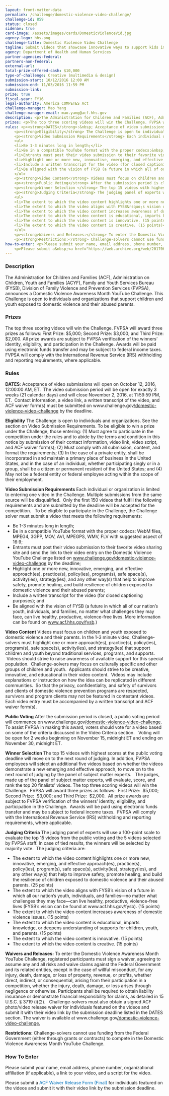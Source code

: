 ```yaml
---
layout: front-matter-data
permalink: /challenge/domestic-violence-video-challenge/
challenge-id: 859
status: closed
sidenav: true
card-image: /assets/images/cards/DomesticViolenceVid.jpg
agency-logo: hhs.png
challenge-title: Domestic Violence Video Challenge
tagline: Submit videos that showcase innovative ways to support kids impacted by domestic violence
agency: Department of Health and Human Services
partner-agencies-federal: 
partners-non-federal: 
external-url:
total-prize-offered-cash: $10,000
type-of-challenge: Creative (multimedia & design)
submission-start: 10/12/2016 12:00 AM
submission-end: 11/03/2016 11:59 PM
submission-link:  
prize: true
fiscal-year: FY16
legal-authority: America COMPETES Act
challenge-manager: Mao Yang
challenge-manager-email: mao.yang@acf.hhs.gov
description: <p>The Administration for Children and Families (ACF), Administration on Children, Youth and Families (ACYF), Family and Youth Services Bureau (FYSB), Division of Family Violence and Prevention Services (FVPSA), announces a Domestic Violence Awareness Month YouTube Challenge. This Challenge is open to individuals and organizations that support children and youth exposed to domestic violence and their abused parents.</p>
prizes: <p>The top three scoring videos will win the Challenge. FVPSA will award three prizes as follows:&nbsp; First Prize:&nbsp; $5,000; Second Prize:&nbsp; $3,000; and Third Prize:&nbsp; $2,000. All prize awards are subject to FVPSA verification of the winners’ identity, eligibility, and participation in the Challenge. Awards will be paid using electronic funds transfer and may be subject to federal income taxes. FVPSA will comply with the International Revenue Service (IRS) withholding and reporting requirements, where applicable.</p>
rules: <p><strong>DATES</strong>:&nbsp; Acceptance of video submissions will open on October 12, 2016, 12:00:00 AM, ET. &nbsp;The video submission period will be open for exactly 3 weeks (21 calendar days) and will close November 2, 2016, at 11:59:59 PM, ET.&nbsp;&nbsp;Contact information, a video link, a written transcript of the video, and ACF waiver form(s)&nbsp;must be submitted on www.challenge.gov<u>/domestic-violence-video-challenge</u> by the deadline.</p>
    <p><strong>Eligibility</strong> The Challenge is open to individuals and organizations. See the section on Video Submission Requirements. To be eligible to win a prize under the Challenge, those entering:&nbsp; (1) Must&nbsp;agree&nbsp;to participate in the competition under the rules and to abide by the terms and condition&nbsp;in this notice by submission of their contact information, video link,&nbsp;video script, and ACF waiver form(s); (2) Must comply with all submission, content, and format the requirements; (3) In the case of a private entity, shall be incorporated in and maintain a primary place of business in the United States, and in the case of an individual, whether participating singly or in a group, shall be a citizen or permanent resident of the United States; and (4) May not be a federal entity or federal employee acting within the scope of their employment.</p>
    <p><strong>Video Submission Requirements</strong> Each individual or organization is limited to entering one video in the Challenge. Multiple submissions from the same source will be disqualified. &nbsp;Only the first 150 videos that fulfill the following requirements and are submitted by the deadline will be accepted for the competition. &nbsp; To be eligible to participate in the Challenge, the Challenge solver must submit a video that meets the following requirements:</p>
    <ul>
    <li>Be 1-3 minutes long in length;</li>
    <li>Be in a compatible YouTube format with the proper codecs:&nbsp; WebM files, MPEG4, 3GPP, MOV, AVI, MPEGPS, WMV, FLV with suggested aspect of 16:9;</li>
    <li>Entrants must post their video submission to their favorite video sharing site and send the link to their video entry on the Domestic Violence YouTube Challenge listed on <a href="http://www.challenge.gov/domestic-violence-video-challenge">www.challenge.gov/domestic-violence-video-challenge</a> by the deadline;</li>
    <li>Highlight one or more new, innovative, emerging, and effective approach(es), practice(s), policy(ies), program(s), safe space(s), activity(ies), strategy(ies), and any other way(s) that help to improve safety, promote healing, and build resilience of children exposed to domestic violence and their abused parents;</li>
    <li>Include a written transcript for the video (for closed captioning purposes); and</li>
    <li>Be aligned with the vision of FYSB (a future in which all of our nation&rsquo;s youth, individuals, and families, no matter what challenges they may face, can live healthy, productive, violence-free lives. More information can be found on <a href="http://www.acf.hhs.gov/fysb">www.acf.hhs.gov/fysb</a>.)</li>
    </ul>
    <p><strong>Video Content</strong> Videos must focus on children and youth exposed to domestic violence and their parents. In the 1-3 minute video, Challenge-solvers must highlight one or more approach(es), practice(s), policy(ies), program(s), safe space(s), activity(ies), and strategy(ies) that support children and youth beyond traditional services, programs, and supports. &nbsp;Videos should strive to raise awareness of available support for this special population. &nbsp;Challenge-solvers may focus on culturally specific and other groups of children and youth. &nbsp;Applicants should strive to be creative, innovative, and educational in their video content. &nbsp;Videos may include explanations or instruction on how the idea can be replicated in different communities. &nbsp;So that the privacy, confidentiality, and safety of survivors and clients of domestic violence prevention programs are respected, survivors and program clients may not be featured in contestant videos. &nbsp; Each video entry must be accompanied by a written transcript and ACF waiver form(s).</p>
    <p><strong>Public Voting</strong> After the submission period is closed, a public voting period will commence on www.challenge.gov<u>/domestic-violence-video-challenge</u>. To assist FVPSA in making this award, voters should vote for a video based on some of the criteria discussed in the Video Criteria section. &nbsp; Voting will be open for 2 weeks beginning on November 15, midnight ET and ending on November 30, midnight ET.</p>
    <p><strong>Winner Selection </strong> The top 15 videos with highest scores at the public voting deadline will move on to the next round of judging. In addition, FVPSA employees will select an additional five videos based on whether the videos demonstrate a new emerging and effective approach, to move on to the next round of judging by the panel of subject matter experts. &nbsp; The judges, made up of the panel of subject matter experts, will evaluate, score, and rank the top 20 finalists&rsquo; videos. The top three scoring videos will win the Challenge. &nbsp;FVPSA will award three prizes as follows:&nbsp; &nbsp;First Prize:&nbsp; &nbsp;$5,000; Second Prize:&nbsp; &nbsp;$3,000; and Third Prize:&nbsp; &nbsp;$2,000. &nbsp;All prize awards are subject to FVPSA verification of the winners&rsquo; identity, eligibility, and participation in the Challenge. &nbsp;Awards will be paid using electronic funds transfer and may be subject to federal income taxes. &nbsp;FVPSA will comply with the International Revenue Service (IRS) withholding and reporting requirements, where applicable.</p>
    <p><strong>Judging Criteria</strong> The judging panel of experts will use a 100-point scale to evaluate the top 15 videos from the public voting and the 5 videos selected by FVPSA staff. In case of tied results, the winners will be selected by majority vote. &nbsp;The judging criteria are:</p>
    <ul>
    <li>The extent to which the video content highlights one or more new, innovative, emerging, and effective approach(es), practice(s), policy(ies), program(s), safe space(s), activity(ies), strategy(ies), and any other way(s) that help to improve safety, promote healing, and build the resilience of children exposed to domestic violence and their abused parents. (25 points)</li>
    <li>The extent to which the video aligns with FYSB&rsquo;s vision of a future in which all our nation&rsquo;s youth, individuals, and families&mdash;no matter what challenges they may face&mdash;can live healthy, productive, violence-free lives (FYSB&rsquo;s vision can be found at www.acf.hhs.gov/fysb). (15 points)</li>
    <li>The extent to which the video content increases awareness of domestic violence issues. (15 points)</li>
    <li>The extent to which the video content is educational, imparts knowledge, or deepens understanding of supports for children, youth, and parents. (15 points)</li>
    <li>The extent to which the video content is innovative. (15 points)</li>
    <li>The extent to which the video content is creative. (15 points)</li>
    </ul>
    <p><strong>Waivers and Releases:</strong> To enter the Domestic Violence Awareness Month YouTube Challenge, registered participants must sign a waiver, agreeing to assume any and all risks and waive claims against the Federal Government and its related entities, except in the case of willful misconduct, for any injury, death, damage, or loss of property, revenue, or profits, whether direct, indirect, or consequential, arising from their participation in a competition, whether the injury, death, damage, or loss arises through negligence or otherwise. Participants shall be required to obtain liability insurance or demonstrate financial responsibility for claims, as detailed in 15 U.S.C. &sect; 3719 (i)(2). &nbsp; Challenge-solvers must also obtain a signed ACF photo/video release waiver for individuals featured on the videos and submit it with their video link by the submission deadline listed in the DATES section. The waiver is available at www.challenge.gov<u>/domestic-violence-video-challenge.</u></p>
    <p><strong>Restrictions:</strong> Challenge-solvers cannot use funding from the Federal Government (either through grants or contracts) to compete in the Domestic Violence Awareness Month YouTube Challenge.</p>
how-to-enter: <p>Please submit your name, email address, phone number, organizational affiliation (if applicable), a link to your video, and a script for the video.</p>
    <p>Please submit a&nbsp;<a href="https://web.archive.org/web/20170609145312/https://s3.amazonaws.com/challenge-gov/wp-content/uploads/2016/09/ACF-Waiver-Release-Form-Final.pdf">ACF Waiver Release Form (Final)</a>&nbsp;for individuals featured on the videos and submit it with their video link by the submission deadline.</p>
---
```




<!-- Description start -->
### Description

<p>The Administration for Children and Families (ACF), Administration on Children, Youth and Families (ACYF), Family and Youth Services Bureau (FYSB), Division of Family Violence and Prevention Services (FVPSA), announces a Domestic Violence Awareness Month YouTube Challenge. This Challenge is open to individuals and organizations that support children and youth exposed to domestic violence and their abused parents.</p>

<!-- Prizes start -->
### Prizes


The top three scoring videos will win the Challenge. FVPSA will award three prizes as follows: First Prize: $5,000; Second Prize: $3,000; and Third Prize: $2,000. All prize awards are subject to FVPSA verification of the winners’ identity, eligibility, and participation in the Challenge. Awards will be paid using electronic funds transfer and may be subject to federal income taxes. FVPSA will comply with the International Revenue Service (IRS) withholding and reporting requirements, where applicable.

<!-- Rules start -->
### Rules 

<p><strong>DATES</strong>: Acceptance of video submissions will open on October 12, 2016, 12:00:00 AM, ET. &nbsp;The video submission period will be open for exactly 3 weeks (21 calendar days) and will close November 2, 2016, at 11:59:59 PM, ET.&nbsp;&nbsp;Contact information, a video link, a written transcript of the video, and ACF waiver form(s)&nbsp;must be submitted on www.challenge.gov<u>/domestic-violence-video-challenge</u> by the deadline.</p>
<p><strong>Eligibility</strong> The Challenge is open to individuals and organizations. See the section on Video Submission Requirements. To be eligible to win a prize under the Challenge, those entering: (1) Must&nbsp;agree&nbsp;to participate in the competition under the rules and to abide by the terms and condition&nbsp;in this notice by submission of their contact information, video link,&nbsp;video script, and ACF waiver form(s); (2) Must comply with all submission, content, and format the requirements; (3) In the case of a private entity, shall be incorporated in and maintain a primary place of business in the United States, and in the case of an individual, whether participating singly or in a group, shall be a citizen or permanent resident of the United States; and (4) May not be a federal entity or federal employee acting within the scope of their employment.</p>
<p><strong>Video Submission Requirements</strong> Each individual or organization is limited to entering one video in the Challenge. Multiple submissions from the same source will be disqualified. &nbsp;Only the first 150 videos that fulfill the following requirements and are submitted by the deadline will be accepted for the competition. &nbsp; To be eligible to participate in the Challenge, the Challenge solver must submit a video that meets the following requirements:</p>
<ul>
<li>Be 1-3 minutes long in length;</li>
<li>Be in a compatible YouTube format with the proper codecs: WebM files, MPEG4, 3GPP, MOV, AVI, MPEGPS, WMV, FLV with suggested aspect of 16:9;</li>
<li>Entrants must post their video submission to their favorite video sharing site and send the link to their video entry on the Domestic Violence YouTube Challenge listed on <a href="http://www.challenge.gov/domestic-violence-video-challenge">www.challenge.gov/domestic-violence-video-challenge</a> by the deadline;</li>
<li>Highlight one or more new, innovative, emerging, and effective approach(es), practice(s), policy(ies), program(s), safe space(s), activity(ies), strategy(ies), and any other way(s) that help to improve safety, promote healing, and build resilience of children exposed to domestic violence and their abused parents;</li>
<li>Include a written transcript for the video (for closed captioning purposes); and</li>
<li>Be aligned with the vision of FYSB (a future in which all of our nation&rsquo;s youth, individuals, and families, no matter what challenges they may face, can live healthy, productive, violence-free lives. More information can be found on <a href="http://www.acf.hhs.gov/fysb">www.acf.hhs.gov/fysb</a>.)</li>
</ul>
<p><strong>Video Content</strong> Videos must focus on children and youth exposed to domestic violence and their parents. In the 1-3 minute video, Challenge-solvers must highlight one or more approach(es), practice(s), policy(ies), program(s), safe space(s), activity(ies), and strategy(ies) that support children and youth beyond traditional services, programs, and supports. &nbsp;Videos should strive to raise awareness of available support for this special population. &nbsp;Challenge-solvers may focus on culturally specific and other groups of children and youth. &nbsp;Applicants should strive to be creative, innovative, and educational in their video content. &nbsp;Videos may include explanations or instruction on how the idea can be replicated in different communities. &nbsp;So that the privacy, confidentiality, and safety of survivors and clients of domestic violence prevention programs are respected, survivors and program clients may not be featured in contestant videos. &nbsp; Each video entry must be accompanied by a written transcript and ACF waiver form(s).</p>
<p><strong>Public Voting</strong> After the submission period is closed, a public voting period will commence on www.challenge.gov<u>/domestic-violence-video-challenge</u>. To assist FVPSA in making this award, voters should vote for a video based on some of the criteria discussed in the Video Criteria section. &nbsp; Voting will be open for 2 weeks beginning on November 15, midnight ET and ending on November 30, midnight ET.</p>
<p><strong>Winner Selection </strong> The top 15 videos with highest scores at the public voting deadline will move on to the next round of judging. In addition, FVPSA employees will select an additional five videos based on whether the videos demonstrate a new emerging and effective approach, to move on to the next round of judging by the panel of subject matter experts. &nbsp; The judges, made up of the panel of subject matter experts, will evaluate, score, and rank the top 20 finalists&rsquo; videos. The top three scoring videos will win the Challenge. &nbsp;FVPSA will award three prizes as follows: &nbsp;First Prize: &nbsp;$5,000; Second Prize: &nbsp;$3,000; and Third Prize: &nbsp;$2,000. &nbsp;All prize awards are subject to FVPSA verification of the winners&rsquo; identity, eligibility, and participation in the Challenge. &nbsp;Awards will be paid using electronic funds transfer and may be subject to federal income taxes. &nbsp;FVPSA will comply with the International Revenue Service (IRS) withholding and reporting requirements, where applicable.</p>
<p><strong>Judging Criteria</strong> The judging panel of experts will use a 100-point scale to evaluate the top 15 videos from the public voting and the 5 videos selected by FVPSA staff. In case of tied results, the winners will be selected by majority vote. &nbsp;The judging criteria are:</p>
<ul>
<li>The extent to which the video content highlights one or more new, innovative, emerging, and effective approach(es), practice(s), policy(ies), program(s), safe space(s), activity(ies), strategy(ies), and any other way(s) that help to improve safety, promote healing, and build the resilience of children exposed to domestic violence and their abused parents. (25 points)</li>
<li>The extent to which the video aligns with FYSB&rsquo;s vision of a future in which all our nation&rsquo;s youth, individuals, and families&mdash;no matter what challenges they may face&mdash;can live healthy, productive, violence-free lives (FYSB&rsquo;s vision can be found at www.acf.hhs.gov/fysb). (15 points)</li>
<li>The extent to which the video content increases awareness of domestic violence issues. (15 points)</li>
<li>The extent to which the video content is educational, imparts knowledge, or deepens understanding of supports for children, youth, and parents. (15 points)</li>
<li>The extent to which the video content is innovative. (15 points)</li>
<li>The extent to which the video content is creative. (15 points)</li>
</ul>
<p><strong>Waivers and Releases:</strong> To enter the Domestic Violence Awareness Month YouTube Challenge, registered participants must sign a waiver, agreeing to assume any and all risks and waive claims against the Federal Government and its related entities, except in the case of willful misconduct, for any injury, death, damage, or loss of property, revenue, or profits, whether direct, indirect, or consequential, arising from their participation in a competition, whether the injury, death, damage, or loss arises through negligence or otherwise. Participants shall be required to obtain liability insurance or demonstrate financial responsibility for claims, as detailed in 15 U.S.C. &sect; 3719 (i)(2). &nbsp; Challenge-solvers must also obtain a signed ACF photo/video release waiver for individuals featured on the videos and submit it with their video link by the submission deadline listed in the DATES section. The waiver is available at www.challenge.gov<u>/domestic-violence-video-challenge.</u></p>
<p><strong>Restrictions:</strong> Challenge-solvers cannot use funding from the Federal Government (either through grants or contracts) to compete in the Domestic Violence Awareness Month YouTube Challenge.</p>

<!--  How To Enter start -->
### How To Enter


<p>Please submit your name, email address, phone number, organizational affiliation (if applicable), a link to your video, and a script for the video.</p>
<p>Please submit a&nbsp;<a style="box-sizing: border-box; background-color: transparent; color: #0071bc; text-decoration-line: none;" href="https://web.archive.org/web/20170609145312/https://s3.amazonaws.com/challenge-gov/wp-content/uploads/2016/09/ACF-Waiver-Release-Form-Final.pdf">ACF Waiver Release Form (Final)</a>&nbsp;for individuals featured on the videos and submit it with their video link by the submission deadline.</p>
